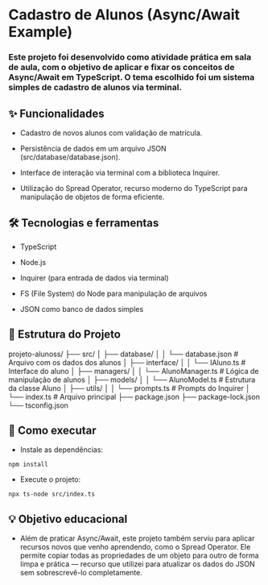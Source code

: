 # Cadastro de Alunos (Async/Await Example)
### Este projeto foi desenvolvido como atividade prática em sala de aula, com o objetivo de aplicar e fixar os conceitos de Async/Await em TypeScript. O tema escolhido foi um sistema simples de cadastro de alunos via terminal.

## ✨ Funcionalidades
- Cadastro de novos alunos com validação de matrícula.

- Persistência de dados em um arquivo JSON (src/database/database.json).

- Interface de interação via terminal com a biblioteca Inquirer.

- Utilização do Spread Operator, recurso moderno do TypeScript para manipulação de objetos de forma eficiente.

## 🛠️ Tecnologias e ferramentas
- TypeScript

- Node.js

- Inquirer (para entrada de dados via terminal)

- FS (File System) do Node para manipulação de arquivos

- JSON como banco de dados simples

## 📁 Estrutura do Projeto

projeto-alunoss/
├── src/
│   ├── database/
│   │   └── database.json          # Arquivo com os dados dos alunos
│   ├── interface/
│   │   └── IAluno.ts              # Interface do aluno
│   ├── managers/
│   │   └── AlunoManager.ts        # Lógica de manipulação de alunos
│   ├── models/
│   │   └── AlunoModel.ts          # Estrutura da classe Aluno
│   ├── utils/
│   │   └── prompts.ts             # Prompts do Inquirer
│   └── index.ts                   # Arquivo principal
├── package.json
├── package-lock.json
└── tsconfig.json

## 🚀 Como executar
- Instale as dependências:

`npm install`

- Execute o projeto:
  
`npx ts-node src/index.ts`

## 💡 Objetivo educacional
- Além de praticar Async/Await, este projeto também serviu para aplicar recursos novos que venho aprendendo, como o Spread Operator. Ele permite copiar todas as propriedades de um objeto para outro de forma limpa e prática — recurso que utilizei para atualizar os dados do JSON sem sobrescrevê-lo completamente.
